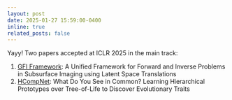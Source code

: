 ```yaml
---
layout: post
date: 2025-01-27 15:59:00-0400
inline: true
related_posts: false
---
```


Yayy! Two papers accepted at ICLR 2025 in the main track:

1. [GFI Framework](https://arxiv.org/abs/2410.11247): A Unified Framework for Forward and Inverse Problems in Subsurface Imaging using Latent Space Translations
2. [HCompNet](https://arxiv.org/abs/2409.02335): What Do You See in Common? Learning Hierarchical Prototypes over Tree-of-Life to Discover Evolutionary Traits
